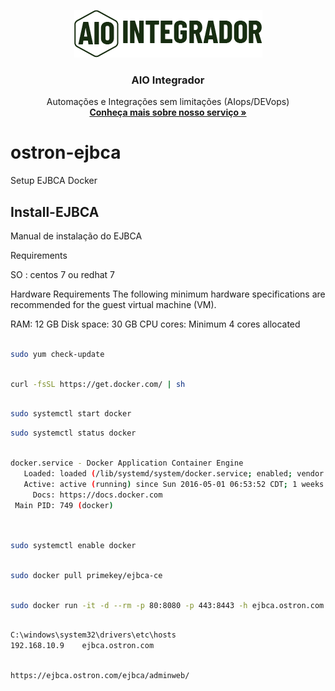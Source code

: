 <p align="center">
  <a href="https://onsac.com/">
    <img src="https://github.com/onsac/AIO-Integrador/blob/master/Telas-Configura%C3%A7%C3%A3o/AIO%20INTEGRADOR.png" >
  </a>
</p>

<h3 align="center">AIO Integrador</h3>

<p align="center">
  Automações e Integrações sem limitações (AIops/DEVops)
  <br>
  <a href="https://onsac.com/"><strong>Conheça mais sobre nosso serviço »</strong></a>
  </p>


# ostron-ejbca
Setup EJBCA Docker

## Install-EJBCA

Manual de instalação do EJBCA

Requirements

SO : centos 7 ou redhat 7

Hardware Requirements
The following minimum hardware specifications are recommended for the guest virtual machine (VM).

RAM: 12 GB
Disk space: 30 GB
CPU cores: Minimum 4 cores allocated

```sh

sudo yum check-update

```
```sh

curl -fsSL https://get.docker.com/ | sh

```
```sh

sudo systemctl start docker

```
```sh
sudo systemctl status docker

```
```sh

docker.service - Docker Application Container Engine
   Loaded: loaded (/lib/systemd/system/docker.service; enabled; vendor preset: enabled)
   Active: active (running) since Sun 2016-05-01 06:53:52 CDT; 1 weeks 3 days ago
     Docs: https://docs.docker.com
 Main PID: 749 (docker)
 
```
```sh

sudo systemctl enable docker

```
```sh

sudo docker pull primekey/ejbca-ce

```
```sh

sudo docker run -it -d --rm -p 80:8080 -p 443:8443 -h ejbca.ostron.com -e TLS_SETUP_ENABLED="simple" primekey/ejbca-ce

```
```sh

C:\windows\system32\drivers\etc\hosts
192.168.10.9    ejbca.ostron.com

```
```sh

https://ejbca.ostron.com/ejbca/adminweb/

```






 
 
 
